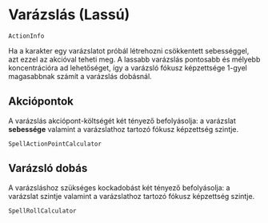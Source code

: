 # Varázslás (Lassú)

`ActionInfo`

Ha a karakter egy varázslatot próbál létrehozni csökkentett sebességgel, azt ezzel az akcióval teheti meg. A lassabb varázslás pontosabb és mélyebb koncentrációra ad lehetőséget, így a varázsló fókusz képzettsége 1-gyel magasabbnak számít a varázslás dobásnál.

## Akciópontok

A varázslás akciópont-költségét két tényező befolyásolja: a varázslat **sebessége** valamint a varázslathoz tartozó fókusz képzettség szintje.

`SpellActionPointCalculator`

## Varázsló dobás

A varázsláshoz szükséges kockadobást két tényező befolyásolja: a varázslat szintje valamint a varázslathoz tartozó fókusz képzettség szintje.

`SpellRollCalculator`